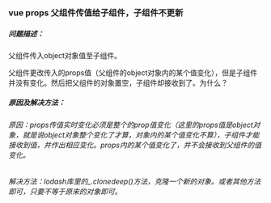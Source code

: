 ### vue props 父组件传值给子组件，子组件不更新

##### 问题描述：

父组件传入object对象值至子组件。

父组件更改传入的props值（父组件的object对象内的某个值变化），但是子组件并没有变化。然后把父组件的对象置空，子组件却接收到了。为什么？

##### 原因及解决方法：

###### 原因：props传值实时变化必须是整个的prop值变化（这里的props值是object对象，就是说object对象整个变化了才算，对象内的某个值变化不算），子组件才能接收到值，并作出相应变化。props内的某个值变化了，并不会接收到父组件的值变化。

###### 解决方法：lodash库里的_.clonedeep()方法，克隆一个新的对象。或者其他方法即可，只要不等于原来的对象即可。



